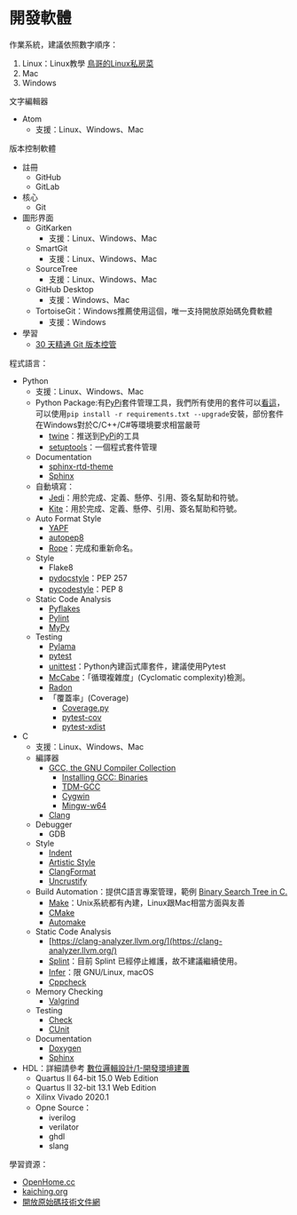 # 開發軟體
作業系統，建議依照數字順序：

1. Linux：Linux教學 [鳥哥的Linux私房菜](https://linux.vbird.org/)
2. Mac
3. Windows

文字編輯器

- Atom
  - 支援：Linux、Windows、Mac

版本控制軟體

- 註冊
  - GitHub
  - GitLab
- 核心
  - Git
- 圖形界面
  - GitKarken
    - 支援：Linux、Windows、Mac
  - SmartGit
    - 支援：Linux、Windows、Mac
  - SourceTree
    - 支援：Linux、Windows、Mac
  - GitHub Desktop
    - 支援：Windows、Mac
  - TortoiseGit：Windows推薦使用這個，唯一支持開放原始碼免費軟體
    - 支援：Windows
- 學習
  - [30 天精通 Git 版本控管](https://github.com/doggy8088/Learn-Git-in-30-days)

程式語言：

- Python
  - 支援：Linux、Windows、Mac
  - Python Package:有[PyPi](https://pypi.org/)套件管理工具，我們所有使用的套件可以[看這](/requirements.txt)，可以使用`pip install -r requirements.txt --upgrade`安裝，部份套件在Windows對於C/C++/C#等環境要求相當嚴苛
    - [twine](https://twine.readthedocs.io/)：推送到[PyPi](https://pypi.org/)的工具
    - [setuptools](https://setuptools.readthedocs.io/)：一個程式套件管理
  - Documentation
    - [sphinx-rtd-theme](https://sphinx-rtd-theme.readthedocs.io/)
    - [Sphinx](https://www.sphinx-doc.org)
  - 自動填寫：
    - [Jedi](https://github.com/davidhalter/jedi)：用於完成、定義、懸停、引用、簽名幫助和符號。
    - [Kite](https://www.kite.com/)：用於完成、定義、懸停、引用、簽名幫助和符號。
  - Auto Format Style
    - [YAPF](https://github.com/google/yapf)
    - [autopep8](https://github.com/hhatto/autopep8)
    - [Rope](https://github.com/python-rope/rope)：完成和重新命名。
  - Style
    - Flake8
    - [pydocstyle](https://github.com/PyCQA/pydocstyle/)：PEP 257
    - [pycodestyle](https://github.com/PyCQA/pycodestyle)：PEP 8
  - Static Code Analysis
    - [Pyflakes](https://github.com/PyCQA/pyflakes)
    - [Pylint](https://www.pylint.org/)
    - [MyPy](https://mypy.readthedocs.io)
  - Testing
    - [Pylama](https://pylama.readthedocs.io/)
    - [pytest](https://docs.pytest.org/)
    - [unittest](https://docs.python.org/zh-tw/3/library/unittest.html)：Python內建函式庫套件，建議使用Pytest
    - [McCabe](https://github.com/PyCQA/mccabe)：「循環複雜度」(Cyclomatic complexity)檢測。
    - [Radon](https://radon.readthedocs.io)
    - 「覆蓋率」(Coverage)
      - [Coverage.py](https://coverage.readthedocs.io/)
      - [pytest-cov](https://github.com/pytest-dev/pytest-cov)
      - [pytest-xdist](https://github.com/pytest-dev/pytest-xdist)
- C
  - 支援：Linux、Windows、Mac
  - 編譯器
    - [GCC, the GNU Compiler Collection](https://gcc.gnu.org/)
      - [Installing GCC: Binaries](https://gcc.gnu.org/install/binaries.html)
      - [TDM-GCC](https://jmeubank.github.io/tdm-gcc/)
      - [Cygwin](https://cygwin.com/)
      - [Mingw-w64](http://mingw-w64.org/doku.php)
    - [Clang](https://clang.llvm.org/)
  - Debugger
    - GDB
  - Style
    - [Indent](https://www.gnu.org/software/indent/)
    - [Artistic Style](http://astyle.sourceforge.net/)
    - [ClangFormat](https://clang.llvm.org/docs/ClangFormat.html)
    - [Uncrustify](https://github.com/uncrustify/uncrustify)
  - Build Automation：提供C語言專案管理，範例 [Binary Search Tree in C.](https://github.com/cwchentw/bstree-c)
    - [Make](https://www.cs.swarthmore.edu/~newhall/unixhelp/howto_makefiles.html)：Unix系統都有內建，Linux跟Mac相當方面與友善
    - [CMake](https://cmake.org/)
    - [Automake](https://www.gnu.org/software/automake/manual/html_node/Autotools-Introduction.html)
  - Static Code Analysis
    - [https://clang-analyzer.llvm.org/](https://clang-analyzer.llvm.org/)
    - [Splint](http://lclint.cs.virginia.edu/)：目前 Splint 已經停止維護，故不建議繼續使用。
    - [Infer](https://fbinfer.com/)：限 GNU/Linux, macOS
    - [Cppcheck](http://cppcheck.sourceforge.net/)
  - Memory Checking
    - [Valgrind](https://valgrind.org/)
  - Testing
    - [Check](https://libcheck.github.io/check/#)
    - [CUnit](http://cunit.sourceforge.net/)
  - Documentation
    - [Doxygen](https://www.doxygen.nl/index.html)
    - [Sphinx](https://www.sphinx-doc.org/en/master/)
- HDL：詳細請參考 [數位邏輯設計/1-開發環境建置](https://github.com/Multimedia-Processing/Digital-Logic-Design/blob/master/docs/1-%E9%96%8B%E7%99%BC%E7%92%B0%E5%A2%83%E5%BB%BA%E7%BD%AE.md)
  - Quartus II 64-bit 15.0 Web Edition
  - Quartus II 32-bit 13.1 Web Edition
  - Xilinx Vivado 2020.1
  - Opne Source：
    - iverilog
    - verilator
    - ghdl
    - slang

學習資源：

- [OpenHome.cc](https://openhome.cc/)
- [kaiching.org](http://kaiching.org/)
- [開放原始碼技術文件網](https://opensourcedoc.com/)
